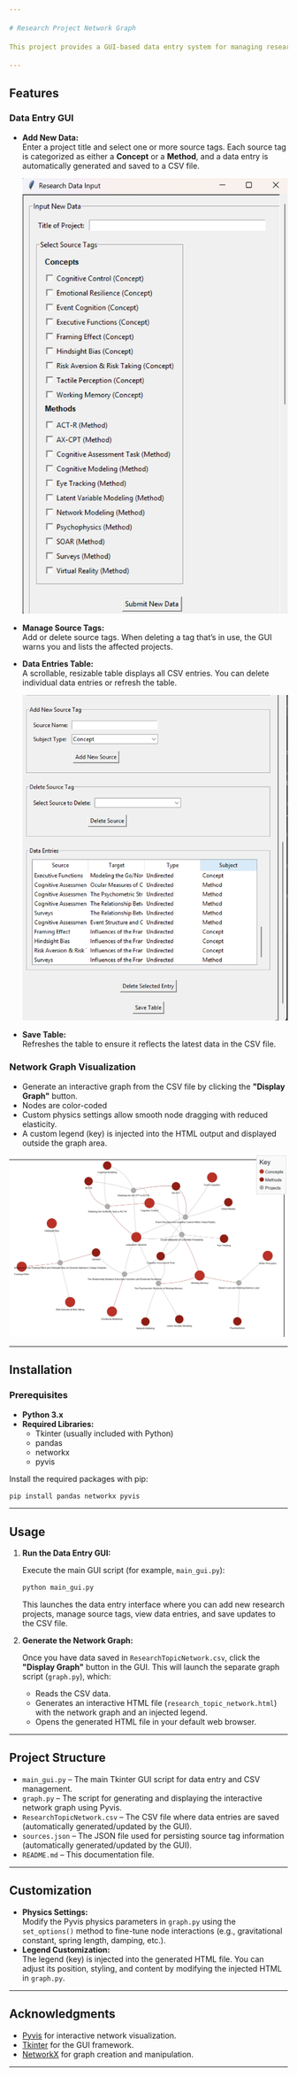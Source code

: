```yaml
---

# Research Project Network Graph

This project provides a GUI-based data entry system for managing research project data and automatically generates an interactive network graph visualization from that data. The network graph is created using Pyvis and NetworkX, and the GUI is built with Tkinter.

---
```


## Features

### Data Entry GUI

- **Add New Data:**  
  Enter a project title and select one or more source tags. Each source tag is categorized as either a **Concept** or a **Method**, and a data entry is automatically generated and saved to a CSV file.
  
  ![Data Entry GUI Screenshot](Images/GUI_Image1.png)

- **Manage Source Tags:**  
  Add or delete source tags. When deleting a tag that’s in use, the GUI warns you and lists the affected projects.
  
- **Data Entries Table:**  
  A scrollable, resizable table displays all CSV entries. You can delete individual data entries or refresh the table.

  ![Data Entries Table Screenshot](Images/GUI_Image2.png)

- **Save Table:**  
  Refreshes the table to ensure it reflects the latest data in the CSV file.

### Network Graph Visualization

- Generate an interactive graph from the CSV file by clicking the **"Display Graph"** button.
- Nodes are color-coded
- Custom physics settings allow smooth node dragging with reduced elasticity.
- A custom legend (key) is injected into the HTML output and displayed outside the graph area.

![Network Graph Visualization Screenshot](Images/NetworkGraphImage.png)

---

## Installation

### Prerequisites

- **Python 3.x**  
- **Required Libraries:**  
  - Tkinter (usually included with Python)  
  - pandas  
  - networkx  
  - pyvis

Install the required packages with pip:

```bash
pip install pandas networkx pyvis
```

---

## Usage

1. **Run the Data Entry GUI:**

   Execute the main GUI script (for example, `main_gui.py`):

   ```bash
   python main_gui.py
   ```

   This launches the data entry interface where you can add new research projects, manage source tags, view data entries, and save updates to the CSV file.

2. **Generate the Network Graph:**

   Once you have data saved in `ResearchTopicNetwork.csv`, click the **"Display Graph"** button in the GUI. This will launch the separate graph script (`graph.py`), which:
   
   - Reads the CSV data.
   - Generates an interactive HTML file (`research_topic_network.html`) with the network graph and an injected legend.
   - Opens the generated HTML file in your default web browser.

---

## Project Structure

- `main_gui.py` – The main Tkinter GUI script for data entry and CSV management.
- `graph.py` – The script for generating and displaying the interactive network graph using Pyvis.
- `ResearchTopicNetwork.csv` – The CSV file where data entries are saved (automatically generated/updated by the GUI).
- `sources.json` – The JSON file used for persisting source tag information (automatically generated/updated by the GUI).
- `README.md` – This documentation file.

---

## Customization

- **Physics Settings:**  
  Modify the Pyvis physics parameters in `graph.py` using the `set_options()` method to fine-tune node interactions (e.g., gravitational constant, spring length, damping, etc.).
- **Legend Customization:**  
  The legend (key) is injected into the generated HTML file. You can adjust its position, styling, and content by modifying the injected HTML in `graph.py`.

---

## Acknowledgments

- [Pyvis](https://pyvis.readthedocs.io/) for interactive network visualization.
- [Tkinter](https://docs.python.org/3/library/tkinter.html) for the GUI framework.
- [NetworkX](https://networkx.github.io/) for graph creation and manipulation.

--- 

